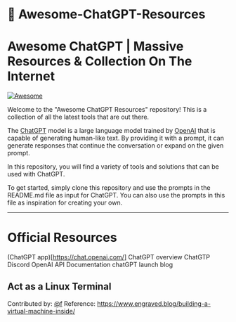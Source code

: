 <p align="center"><h1>🧠 Awesome-ChatGPT-Resources</h1></p>

# Awesome ChatGPT | Massive Resources &amp; Collection On The Internet

[![Awesome](https://cdn.rawgit.com/sindresorhus/awesome/d7305f38d29fed78fa85652e3a63e154dd8e8829/media/badge.svg)](https://github.com/sindresorhus/awesome)

Welcome to the "Awesome ChatGPT Resources" repository! This is a collection of all the latest tools that are out there.

The [ChatGPT](https://chat.openai.com/chat) model is a large language model trained by [OpenAI](https://openai.com) that is capable of generating human-like text. By providing it with a prompt, it can generate responses that continue the conversation or expand on the given prompt.

In this repository, you will find a variety of tools and solutions that can be used with ChatGPT. 

To get started, simply clone this repository and use the prompts in the README.md file as input for ChatGPT. You can also use the prompts in this file as inspiration for creating your own.


---


# Official Resources

(ChatGPT app)[https://chat.openai.com/]
ChatGPT overview
ChatGTP Discord
OpenAI API Documentation
chatGPT launch blog

## Act as a Linux Terminal
Contributed by: [@f](https://github.com/f)
Reference: https://www.engraved.blog/building-a-virtual-machine-inside/
